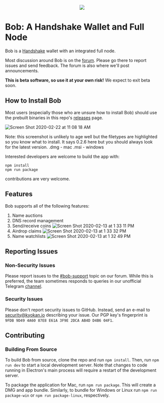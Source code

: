 <p align="center"><img src="./resources/icons/128x128.png"></p>

# Bob: A Handshake Wallet and Full Node

Bob is a [Handshake](https://handshake.org) wallet with an integrated full node.

Most discussion around Bob is on the [forum](https://forum.kyokan.io). Please go there to report issues and send feedback. The forum is also where we'll post announcements.

**This is beta software, so use it at your own risk!** We expect to exit beta soon.

## How to Install Bob

Most users (especially those who are unsure how to install Bob) should use the prebuilt binaries in this repo's [releases](https://github.com/kyokan/bob-wallet/releases) page.

![Screen Shot 2020-02-22 at 11 08 18 AM](https://user-images.githubusercontent.com/8230144/75097836-06f48480-5564-11ea-85db-64251184e7bf.png)

Note: this screenshot is unlikely to age well but the filetypes are highlighted so you know what to install. It says 0.2.6 here but you should always look for the latest version.
.dmg - mac
.msi - windows




Interested developers are welcome to build the app with:
```
npm install
npm run package
```
contributions are very welcome.



## Features

Bob supports all of the following features:

1. Name auctions
2. DNS record management
3. Send/receive coins
![Screen Shot 2020-02-13 at 1 33 11 PM](https://user-images.githubusercontent.com/8230144/74480855-8a2c2100-4e66-11ea-9d29-63e474f47e23.png)
4. Airdrop claims
![Screen Shot 2020-02-13 at 1 33 32 PM](https://user-images.githubusercontent.com/8230144/74480849-87313080-4e66-11ea-8097-421592a9a55f.png)
5. Name watchlists
![Screen Shot 2020-02-13 at 1 32 49 PM](https://user-images.githubusercontent.com/8230144/74480856-8ac4b780-4e66-11ea-90c0-48c5444d0745.png)

## Reporting Issues

### Non-Security Issues

Please report issues to the [#bob-support](https://forum.kyokan.io/c/bob/support/5) topic on our forum.  While this is preferred, the team sometimes responds to queries in our unofficial Telegram [channel](https://t.me/bobwallet).

### Security Issues

Please don't report security issues to GitHub. Instead, send an e-mail to [security@kyokan.io](mailto:security@kyokan.io) describing your issue. Our PGP key's fingerprint is `9FDB 9D49 4A60 87E8 E61A 3F9E 2DCA AB4D D4B6 04F1`.

## Contributing

### Building From Source

To build Bob from source, clone the repo and run `npm install`. Then, run `npm run dev` to start a local development server. Note that changes to code running in Electron's main process will require a restart of the development server.

To package the application for Mac, run `npm run package`. This will create a DMG and app bundle. Similarly, to bundle for Windows or Linux run `npm run package-win` or `npm run package-linux`, respectively.

